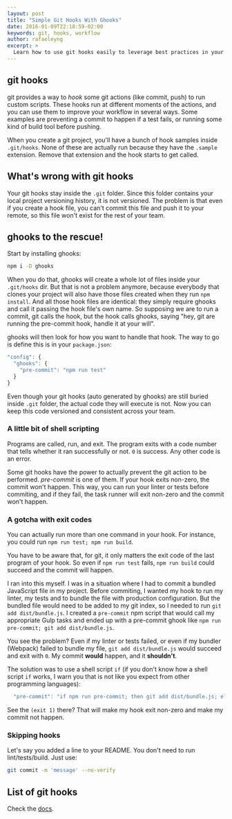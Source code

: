 ```yaml
---
layout: post
title: "Simple Git Hooks With Ghooks"
date: 2016-01-09T22:18:59-02:00
keywords: git, hooks, workflow
author: rafaeleyng
excerpt: >
  Learn how to use git hooks easily to leverage best practices in your workflow.
---
```


## git hooks

git provides a way to *hook* some git actions (like commit, push) to run custom scripts. These hooks run at different moments of the actions, and you can use them to improve your workflow in several ways. Some examples are preventing a commit to happen if a test fails, or running some kind of build tool before pushing.

When you create a git project, you'll have a bunch of hook samples inside `.git/hooks`. None of these are actually run because they have the `.sample` extension. Remove that extension and the hook starts to get called.

## What's wrong with git hooks

Your git hooks stay inside the `.git` folder. Since this folder contains your local project versioning history, it is not versioned. The problem is that even if you create a hook file, you can't commit this file and push it to your remote, so this file won't exist for the rest of your team.

## ghooks to the rescue!

Start by installing ghooks:

```sh
npm i -D ghooks
```

When you do that, ghooks will create a whole lot of files inside your `.git/hooks` dir. But that is not a problem anymore, because everybody that clones your project will also have those files created when they run `npm install`. And all those hook files are identical: they simply require ghooks and call it passing the hook file's own name. So supposing we are to run a commit, git calls the hook, but the hook calls ghooks, saying "hey, git are running the pre-commit hook, handle it at your will".

ghooks will then look for how you want to handle that hook. The way to go is define this is in your `package.json`:

```js
"config": {
  "ghooks": {
    "pre-commit": "npm run test"
  }
}
```

Even though your git hooks (auto generated by ghooks) are still buried inside `.git` folder, the actual code they will execute is not. Now you can keep this code versioned and consistent across your team.

### A little bit of shell scripting

Programs are called, run, and exit. The program exits with a code number that tells whether it ran successfully or not. `0` is success. Any other code is an error.

Some git hooks have the power to actually prevent the git action to be performed. *pre-commit* is one of them. If your hook exits non-zero, the commit won't happen. This way, you can run your linter or tests before commiting, and if they fail, the task runner will exit non-zero and the commit won't happen.

### A gotcha with exit codes

You can actually run more than one command in your hook. For instance, you could run `npm run test; npm run build`.

You have to be aware that, for git, it only matters the exit code of the last program of your hook. So even if `npm run test` fails, `npm run build` could succeed and the commit will happen.

I ran into this myself. I was in a situation where I had to commit a bundled JavaScript file in my project. Before commiting, I wanted my hook to run my linter, my tests and to bundle the file with production configuration. But the bundled file would need to be added to my git index, so I needed to run `git add dist/bundle.js`. I created a `pre-commit` npm script that would call my appropriate Gulp tasks and ended up with a pre-commit ghook like `npm run pre-commit; git add dist/bundle.js`.

You see the problem? Even if my linter or tests failed, or even if my bundler (Webpack) failed to bundle my file, `git add dist/bundle.js` would succeed and exit with `0`. My commit **would** happen, and it **shouldn't**.

The solution was to use a shell script `if` (if you don't know how a shell script `if` works, I warn you that is not like you expect from other programming languages):

```javascript
  "pre-commit": "if npm run pre-commit; then git add dist/bundle.js; else printf 'pre-commit error: fix the test and/or lint errors and commit again'; (exit 1); fi"
```

See the `(exit 1)` there? That will make my hook exit non-zero and make my commit not happen.

### Skipping hooks

Let's say you added a line to your README. You don't need to run lint/tests/build. Just use:

```sh
git commit -m 'message' --no-verify
```

## List of git hooks

Check the [docs](https://git-scm.com/docs/githooks).
